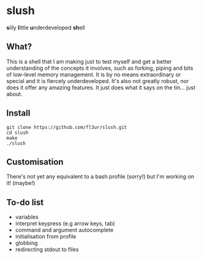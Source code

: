 # slush
**s**illy **l**ittle **u**nderdeveloped **sh**ell

## What?
This is a shell that I am making just to test myself and get a better understanding of the concepts it involves, such as forking, piping and bits of low-level memory management. It is by no means extraordinary or special and it is fiercely underdeveloped. It's also not greatly robust, nor does it offer any amazing features. It just does what it says on the tin... just about.

## Install
```
git clone https://github.com/fl3ur/slush.git
cd slush
make
./slush
```

## Customisation
There's not yet any equivalent to a bash profile (sorry!) but I'm working on it! (maybe!)

## To-do list
* variables
* interpret keypress (e.g arrow keys, tab)
* command and argument autocomplete
* initialisation from profile
* globbing
* redirecting stdout to files